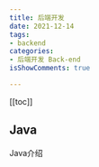 ```yaml
---
title: 后端开发
date: 2021-12-14
tags:
- backend
categories:
- 后端开发 Back-end
isShowComments: true

---
```


<Boxx/>

[[toc]]



## Java

Java介绍





<Reward/>
